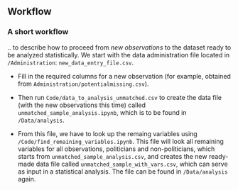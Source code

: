 ## Workflow

### A short workflow

.. to describe how to proceed from _new observations_ to the dataset ready to be analyzed statistically. We start with the data administration file located in `/Administration`: `new_data_entry_file.csv`. 

- Fill in the required columns for a new observation (for example, obtained from `Administration/potentialmissing.csv`). 

- Then run `Code/data_to_analysis_unmatched.csv` to create the data file (with the new observations this time) called `unmatched_sample_analysis.ipynb`, which is to be found in `/Data/analysis`. 

- From this file, we have to look up the remaing variables using `/Code/find_remaining_variables.ipynb`. This file will look all remaining variables for all observations, politicians and non-politicians, which starts from `unmatched_sample_analysis.csv`, and creates the new ready-made data file called `unmatched_sample_with_vars.csv`, which can serve as input in a statistical analysis. The file can be found in `/Data/analysis` again. 


